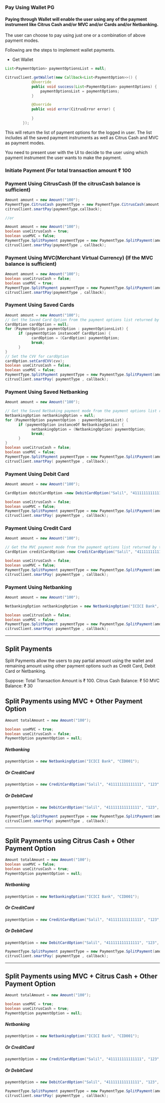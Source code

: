 ### Pay Using Wallet PG

#### Paying through Wallet will enable the user using any of the payment instrument like Citrus Cash and/or MVC and/or Cards and/or Netbanking.
The user can choose to pay using just one or a combination of above payment modes.

Following are the steps to implement wallet payments.
* Get Wallet
```java
List<PaymentOption> paymentOptionsList = null;

CitrusClient.getWallet(new Callback<List<PaymentOption>>() {
            @Override
            public void success(List<PaymentOption> paymentOptions) {
                paymentOptionsList = paymentOptions;
            }

            @Override
            public void error(CitrusError error) {
               
            }
        });
```

This will return the list of payment options for the logged in user.
The list includes all the saved payment instruments as well as Citrus Cash and MVC as payment modes.

You need to present user with the UI to decide to the user using which payment instrument the user wants to make the payment.

### Initiate Payment (For total transaction amount &#8377; 100

### Payment Using CitrusCash (If the citrusCash balance is sufficient)
```java
Amount amount = new Amount("100");
PaymentType.CitrusCash paymentType = new PaymentType.CitrusCash(amount,Constants.BILL_URL);
citrusClient.smartPay(paymentType,callback);

//or

Amount amount = new Amount("100");
boolean useCitrusCash = true;
boolean useMVC = false;
PaymentType.SplitPayment paymentType = new PaymentType.SplitPayment(amount, Constants.BILL_URL, null,useCitrusCash, useMVC);
citrusClient.smartPay(paymentType , callback);
```

### Payment Using MVC(Merchant Virtual Currency) (If the MVC balance is sufficient)
```java
Amount amount = new Amount("100");
boolean useCitrusCash = false;
boolean useMVC = true;
PaymentType.SplitPayment paymentType = new PaymentType.SplitPayment(amount, Constants.BILL_URL, null,useCitrusCash, useMVC);
citrusClient.smartPay(paymentType , callback);
```

### Payment Using Saved Cards
```java
Amount amount = new Amount("100");
// Get the Saved Card Option from the payment options list returned by the getwallet api
CardOption cardOption = null;
for (PaymentOption paymentOption : paymentOptionsList) {
      if (paymentOption instanceOf CardOption) {
            cardOption = (CardOption) paymentOption;
            break;
      }
}
// Set the CVV for cardOption
cardOption.setCardCVV(cvv);
boolean useCitrusCash = false;
boolean useMVC = false;
PaymentType.SplitPayment paymentType = new PaymentType.SplitPayment(amount, Constants.BILL_URL, cardOption,useCitrusCash, useMVC);
citrusClient.smartPay( paymentType , callback);

```

### Payment Using Saved Netbanking
```java
Amount amount = new Amount("100");

// Get the Saved Netbaking payment mode from the payment options list returned by the getwallet api
NetbankingOption netbankingOption = null;
for (PaymentOption paymentOption : paymentOptionsList) {
      if (paymentOption instanceOf NetbankingOption) {
            netbankingOption = (NetbankingOption) paymentOption;
            break;
      }
}
boolean useCitrusCash = false;
boolean useMVC = false;
PaymentType.SplitPayment paymentType = new PaymentType.SplitPayment(amount, Constants.BILL_URL, netbankingOption,useCitrusCash, useMVC);
citrusClient.smartPay( paymentType , callback);

```

### Payment Using Debit Card
```java
Amount amount = new Amount("100");

CardOption debitCardOption =new DebitCardOption("Salil", "411111111111111", "123", Month.getMonth("12"), Year.getYear("2020"));

boolean useCitrusCash = false;
boolean useMVC = false;
PaymentType.SplitPayment paymentType = new PaymentType.SplitPayment(amount, Constants.BILL_URL, debitCardOption,useCitrusCash, useMVC);
citrusClient.smartPay( paymentType , callback);


```

### Payment Using Credit Card
```java
Amount amount = new Amount("100");

// Get the MVC payment mode from the payment options list returned by the getwallet api
CardOption creditCardOption =new CreditCardOption("Salil", "411111111111111", "123", Month.getMonth("12"), Year.getYear("2020"));

boolean useCitrusCash = false;
boolean useMVC = false;
PaymentType.SplitPayment paymentType = new PaymentType.SplitPayment(amount, Constants.BILL_URL, creditCardOption,useCitrusCash, useMVC);
citrusClient.smartPay( paymentType , callback);
```

### Payment Using Netbanking
```java
Amount amount = new Amount("100");

NetbankingOption netbankingOption = new NetbankingOption("ICICI Bank", "CID001");

boolean useCitrusCash = false;
boolean useMVC = false;
PaymentType.SplitPayment paymentType = new PaymentType.SplitPayment(amount, Constants.BILL_URL, netbankingOption,useCitrusCash, useMVC);
citrusClient.smartPay( paymentType , callback);
```
----

## Split Payments
Split Payments allow the users to pay partial amount using the wallet and remaining amount using other payment options such as Credit Card, Debit Card or Netbanking.

Suppose: Total Transaction Amount is &#8377; 100.
Citrus Cash Balance: &#8377; 50
MVC Balance: &#8377; 30

## Split Payments using MVC + Other Payment Option

```java
Amount totalAmount = new Amount("100");

boolean useMVC = true;
boolean useCitrusCash = false;
PaymentOption paymentOption = null;

```
##### Netbanking

``` java
paymentOption = new NetbankingOption("ICICI Bank", "CID001");
```

##### Or CreditCard
``` java
paymentOption = new CreditCardOption("Salil", "411111111111111", "123", Month.getMonth("12"), Year.getYear("2020"));
```

##### Or DebitCard
``` java
paymentOption = new DebitCardOption("Salil", "411111111111111", "123", Month.getMonth("12"), Year.getYear("2020"));
```

```java
PaymentType.SplitPayment paymentType = new PaymentType.SplitPayment(amount, Constants.BILL_URL, paymentOption,useCitrusCash, useMVC);
citrusClient.smartPay( paymentType , callback);
```
----

## Split Payments using Citrus Cash + Other Payment Option

```java
Amount totalAmount = new Amount("100");
boolean useMVC = false;
boolean useCitrusCash = true;
PaymentOption paymentOption = null;
```
##### Netbanking

``` java
paymentOption = new NetbankingOption("ICICI Bank", "CID001");
```

##### Or CreditCard
``` java
paymentOption = new CreditCardOption("Salil", "411111111111111", "123", Month.getMonth("12"), Year.getYear("2020"));
```

##### Or DebitCard
``` java
paymentOption = new DebitCardOption("Salil", "411111111111111", "123", Month.getMonth("12"), Year.getYear("2020"));
```

```java
PaymentType.SplitPayment paymentType = new PaymentType.SplitPayment(amount, Constants.BILL_URL, paymentOption,useCitrusCash, useMVC);
citrusClient.smartPay( paymentType , callback);
```
----

## Split Payments using MVC + Citrus Cash + Other Payment Option

```java
Amount totalAmount = new Amount("100");

boolean useMVC = true;
boolean useCitrusCash = true;
PaymentOption paymentOption = null;

```
##### Netbanking

``` java
paymentOption = new NetbankingOption("ICICI Bank", "CID001");
```

##### Or CreditCard
``` java
paymentOption = new CreditCardOption("Salil", "411111111111111", "123", Month.getMonth("12"), Year.getYear("2020"));
```

##### Or DebitCard
``` java
paymentOption = new DebitCardOption("Salil", "411111111111111", "123", Month.getMonth("12"), Year.getYear("2020"));
```

```java
PaymentType.SplitPayment paymentType = new PaymentType.SplitPayment(amount, Constants.BILL_URL, paymentOption,useCitrusCash, useMVC);
citrusClient.smartPay( paymentType , callback);
```
